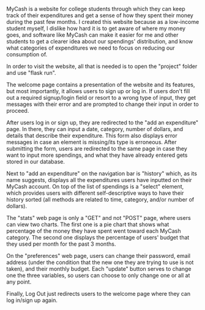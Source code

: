 MyCash is a website for college students through which they can keep track of their expenditures and get a sense
of how they spent their money during the past few months. I created this website because as a low-income student
myself, I dislike how hard it is to get aware of where my money goes, and software like MyCash can make it easier
for me and other students to get a clearer idea about our spendings' distribution, and know what categories of
expenditures we need to focus on reducing our consumption of.

In order to visit the website, all that is needed is to open the "project" folder and use "flask run".

The welcome page contains a presentation of the website and its features, but most importantly, it allows users to
sign up or log in. If users don't fill out a required signup/login field or resort to a wrong type of input, they get
messages with their error and are prompted to change their input in order to proceed.

After users log in or sign up, they are redirected to the "add an expenditure" page. In there, they can input a
date, category, number of dollars, and details that describe their expenditure. This form also displays error messages
in case an element is missing/its type is erroneous. After submitting the form, users are redirected to the same
page in case they want to input more spendings, and what they have already entered gets stored in our database.

Next to "add an expenditure" on the navigation bar is "history" which, as its name suggests, displays all the
expenditures users have inputted on their MyCash account. On top of the list of spendings is a "select" element,
which provides users with different self-descriptive ways to have their history sorted (all methods are related to
time, category, and/or number of dollars).

The "stats" web page is only a "GET" and not "POST" page, where users can view two charts. The first one is a pie
chart that shows what percentage of the money they have spent went toward each MyCash category. The second one
displays the percentage of users' budget that they used per month for the past 3 months.

On the "preferences" web page, users can change their password, email address (under the condition that the new one
they are trying to use is not taken), and their monthly budget. Each "update" button serves to change one the three
variables, so users can choose to only change one or all at any point.

Finally, Log Out just redirects users to the welcome page where they can log in/sign up again.
